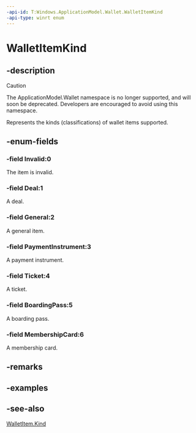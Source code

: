```yaml
---
-api-id: T:Windows.ApplicationModel.Wallet.WalletItemKind
-api-type: winrt enum
---
```


<!-- Enumeration syntax
public enum Windows.ApplicationModel.Wallet.WalletItemKind : int
-->

# WalletItemKind

## -description
> [!CAUTION]
> The ApplicationModel.Wallet namespace is no longer supported, and will soon be deprecated. Developers are encouraged to avoid using this namespace.

Represents the kinds (classifications) of wallet items supported.

## -enum-fields
### -field Invalid:0
The item is invalid.

### -field Deal:1
A deal.

### -field General:2
A general item.

### -field PaymentInstrument:3
A payment instrument.

### -field Ticket:4
A ticket.

### -field BoardingPass:5
A boarding pass.

### -field MembershipCard:6
A membership card.


## -remarks

## -examples

## -see-also
[WalletItem.Kind](walletitem_kind.md)